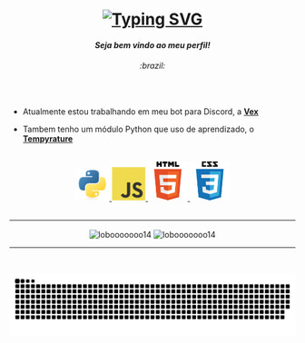 <h1 align="center">
  <a href="https://git.io/typing-svg"><img src="https://readme-typing-svg.demolab.com?font=Montserrat&weight=450&size=30&pause=2000&color=C9DFD9D9&center=true&vCenter=true&width=435&lines=%F0%9F%91%8B+Ol%C3%A1%2C+eu+sou+o+Lobo+%F0%9F%90%BA;%F0%9F%91%8B+Ol%C3%A1%2C+eu+sou+o+Bolo+%F0%9F%8D%B0" alt="Typing SVG" /></a>
</h1>

<h4 align="center">
  <i>Seja bem vindo ao meu perfil!</i>
</h4>

<h6 align="center">
  <i>:brazil:</i>
</h4>

<br>

<ul>
  <li>
    <p>Atualmente estou trabalhando em meu bot para Discord, a <a href="https://github.com/BotVex/Vex.py"><b>Vex</b></a>
  </li>
  <li>
    <p>Tambem tenho um módulo Python que uso de aprendizado, o <a href="https://github.com/Lobooooooo14/tempyrature"><b>Tempyrature</b></a>
  </li>
</ul>

<br>

<div style="display: inline_block">
  <div align="center">
    <div align="center">
        <a href="https://www.python.org" target="_blank" rel="noreferrer">
          <img src="https://raw.githubusercontent.com/devicons/devicon/master/icons/python/python-original.svg" alt="python" width="60" height="60" title="Python"/>
        </a>
        <a href="https://developer.mozilla.org/en-US/docs/Web/JavaScript" target="_blank" rel="noreferrer">
          <img src="https://raw.githubusercontent.com/devicons/devicon/master/icons/javascript/javascript-original.svg" alt="javascript" width="60" height="60" title="Javascript"/>
        </a>
        <a href="https://www.w3.org/html/" target="_blank" rel="noreferrer">
          <img src="https://raw.githubusercontent.com/devicons/devicon/master/icons/html5/html5-original-wordmark.svg" alt="html5" width="70" height="70" title="HTML"/>
        </a>
        <a href="https://www.w3schools.com/css/" target="_blank" rel="noreferrer">
          <img src="https://raw.githubusercontent.com/devicons/devicon/master/icons/css3/css3-original-wordmark.svg" alt="css3" width="70" height="70" title="CSS"/>
        </a>
    </div>
  </div>
</div>

<br>

<hr>

<p align="center">
  <img align="center" src="github-readme-stats-lobo.vercel.app/api/top-langs?username=lobooooooo14&show_icons=true&theme=dark&title_color=ffffff&text_color=dbdbdb&bg_color=0d1117&hide_border=true&locale=en&layout=compact" alt="lobooooooo14">
  <img align="center" src="github-readme-stats-lobo.vercel.app/api?username=lobooooooo14&show_icons=true&theme=dark&title_color=ffffff&text_color=dbdbdb&bg_color=0d1117&hide_border=true&locale=en" alt="lobooooooo14">

<br>

<hr>

<br>

![Snake animation](https://github.com/Lobooooooo14/Lobooooooo14/blob/output/github-contribution-grid-snake.svg)
